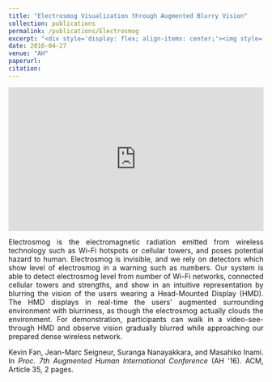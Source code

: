 ```yaml
---
title: "Electrosmog Visualization through Augmented Blurry Vision"
collection: publications
permalink: /publications/Electrosmog
excerpt: "<div style='display: flex; align-items: center;'><img style='float: left; margin-right: 20px; margin-bottom: 10px;' src='/images/electrosmog.jpg'>In this project, we showcase how AR can be used to heighten our senses of the digital influences."
date: 2016-04-27
venue: "AH"
paperurl:
citation:
---
```


<div style="margin-bottom: 1em;">
<iframe style="width: 100%; aspect-ratio: 16 / 9; border: none;" src="https://www.youtube.com/embed/sxekaXnSqa4" title="YouTube video player" frameborder="0" allow="accelerometer; autoplay; clipboard-write; encrypted-media; gyroscope; picture-in-picture" allowfullscreen></iframe>
</div>

<div style="text-align: justify;">
<p>
Electrosmog is the electromagnetic radiation emitted from wireless technology such as Wi-Fi hotspots or cellular towers, and poses potential hazard to human. Electrosmog is invisible, and we rely on detectors which show level of electrosmog in a warning such as numbers. Our system is able to detect electrosmog level from number of Wi-Fi networks, connected cellular towers and strengths, and show in an intuitive representation by blurring the vision of the users wearing a Head-Mounted Display (HMD). The HMD displays in real-time the users' augmented surrounding environment with blurriness, as though the electrosmog actually clouds the environment. For demonstration, participants can walk in a video-see-through HMD and observe vision gradually blurred while approaching our prepared dense wireless network.
</p>

<p>
Kevin Fan, Jean-Marc Seigneur, Suranga Nanayakkara, and Masahiko Inami. In <em>Proc. 7th Augmented Human International Conference</em> (AH '16). ACM, Article 35, 2 pages.
</p>

</div>